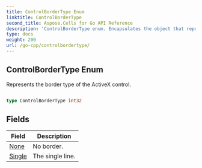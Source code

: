 ```yaml
---
title: ControlBorderType Enum 
linktitle: ControlBorderType
second_title: Aspose.Cells for Go API Reference
description: 'ControlBorderType enum. Encapsulates the object that represents controlbordertype in Go.'
type: docs
weight: 200
url: /go-cpp/controlbordertype/
---
```


## ControlBorderType Enum

Represents the border type of the ActiveX control.

```go

type ControlBorderType int32


```

## Fields

| Field | Description |
| --- | --- |
|[None](./none/) | No border. | 
|[Single](./single/) | The single line. | 
